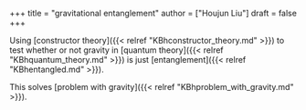 +++
title = "gravitational entanglement"
author = ["Houjun Liu"]
draft = false
+++

Using [constructor theory]({{< relref "KBhconstructor_theory.md" >}}) to test whether or not gravity in [quantum theory]({{< relref "KBhquantum_theory.md" >}}) is just [entanglement]({{< relref "KBhentangled.md" >}}).

This solves [problem with gravity]({{< relref "KBhproblem_with_gravity.md" >}}).